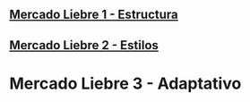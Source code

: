 ## [Mercado Liebre 1 - Estructura](https://github.com/ema201217/mercado-liebre-all/tree/estructura-ml1)
## [Mercado Liebre 2 - Estilos](https://github.com/ema201217/mercado-liebre-all/tree/estilos-ml2)
# Mercado Liebre 3 - Adaptativo